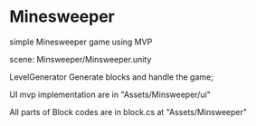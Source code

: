# Minesweeper
simple Minesweeper game using MVP

scene: Minsweeper/Minsweeper.unity

LevelGenerator Generate blocks and handle the game;

UI mvp implementation are in "Assets/Minsweeper/ui"

All parts of Block codes are in block.cs at "Assets/Minsweeper"
